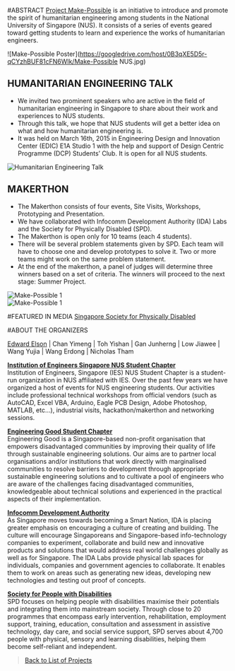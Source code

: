 #ABSTRACT
[Project Make-Possible](https://www.facebook.com/project.make.possible) is an initiative to introduce and promote the spirit of humanitarian engineering among students in the National University of Singapore (NUS). It consists of a series of events geared toward getting students to learn and experience the works of humanitarian engineers.    

![Make-Possible Poster](https://googledrive.com/host/0B3qXE5D5r-qCYzhBUF81cFN6Wlk/Make-Possible NUS.jpg)  

## HUMANITARIAN ENGINEERING TALK
* We invited two prominent speakers who are active in the field of humanitarian engineering in Singapore to share about their work and experiences to NUS students.
* Through this talk, we hope that NUS students will get a better idea on what and how humanitarian engineering is. 
* It was held on March 16th, 2015 in Engineering Design and Innovation Center (EDIC) E1A Studio 1 with the help and support of Design Centric Programme (DCP) Students’ Club. It is open for all NUS students.

![Humanitarian Engineering Talk](https://googledrive.com/host/0B3qXE5D5r-qCYzhBUF81cFN6Wlk/het-mp.jpg) 

## MAKERTHON
* The Makerthon consists of four events, Site Visits, Workshops, Prototyping and Presentation.  
* We have collaborated with Infocomm Development Authority (IDA) Labs and the Society for Physically Disabled (SPD).  
* The Makerthon is open only for 10 teams (each 4 students).  
* There will be several problem statements given by SPD. Each team will have to choose one and develop prototypes to solve it. Two or more teams might work on the same problem statement.  
* At the end of the makerthon, a panel of judges will determine three winners based on a set of criteria. The winners will proceed to the next stage: Summer Project.   

![Make-Possible 1](https://googledrive.com/host/0B3qXE5D5r-qCYzhBUF81cFN6Wlk/DSC_0931_lzn.jpg)  
![Make-Possible 1](https://googledrive.com/host/0B3qXE5D5r-qCYzhBUF81cFN6Wlk/DSC_0369.jpg)  

#FEATURED IN MEDIA
[Singapore Society for Physically Disabled](http://www.spd.org.sg/updates/detail/engineering-for-greater-good-422.html)  

#ABOUT THE ORGANIZERS

[Edward Elson](http://edwardelson.github.io) | Chan Yimeng | Toh Yishan | Gan Junherng | Low Jiawee | Wang Yujia | Wang Erdong | Nicholas Tham

**[Institution of Engineers Singapore NUS Student Chapter](http://facebook.com/iesnus)**    
Institution of Engineers, Singapore (IES) NUS Student Chapter is a student-run organization in NUS affiliated with IES. Over the past few years we have organized a host of events for NUS engineering students. Our activities include professional technical workshops from official vendors (such as AutoCAD, Excel VBA, Arduino, Eagle PCB Design, Adobe Photoshop, MATLAB, etc…), industrial visits, hackathon/makerthon and networking sessions.  
   
**[Engineering Good Student Chapter](http://engineeringgood.org/)**  
Engineering Good is a Singapore-based non-profit organisation that empowers disadvantaged communities by improving their quality of life through sustainable engineering solutions. Our aims are to partner local organisations and/or institutions that work directly with marginalised communities to resolve barriers to development through appropriate sustainable engineering solutions  and to cultivate a pool of engineers who are aware of the challenges facing disadvantaged communities, knowledgeable about technical solutions and experienced in the practical aspects of their implementation.  
    
**[Infocomm Development Authority](http://ida.gov.sg)**   
As Singapore moves towards becoming a Smart Nation, IDA is placing greater emphasis on encouraging a culture of creating and building. The culture will encourage Singaporeans and Singapore-based info-technology companies to experiment, collaborate and build new and innovative products and solutions that would address real world challenges globally as well as for Singapore. The IDA Labs provide physical lab spaces for individuals, companies and government agencies to collaborate. It enables them to work on areas such as generating new ideas, developing new technologies and testing out proof of concepts. 
    
**[Society for People with Disabilities](http://spd.org.sg/)**  
SPD focuses on helping people with disabilities maximise their potentials and integrating them into mainstream society. Through close to 20 programmes that encompass early intervention, rehabilitation, employment support, training, education, consultation and assessment in assistive technology, day care, and social service support, SPD serves about 4,700 people with physical, sensory and learning disabilities, helping them become self-reliant and independent.  
    

>[Back to List of Projects](https://edwardelson.github.io)  